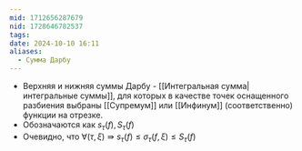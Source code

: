 ```yaml
---
mid: 1712656287679
nid: 1728646782537
tags: 
date: 2024-10-10 16:11
aliases:
  - Сумма Дарбу
---
```

- Верхняя и нижняя суммы Дарбу - [[Интегральная сумма|интегральные суммы]], для которых в качестве точек оснащенного разбиения выбраны [[Супремум]] или [[Инфинум]] (соответственно) функции на отрезке.
- Обозначаются как $s_\tau(f), S_\tau(f)$
- Очевидно, что $\forall (\tau, \xi) \Rrightarrow s_\tau(f) \le \sigma_\tau(f, \xi) \le S_\tau(f)$